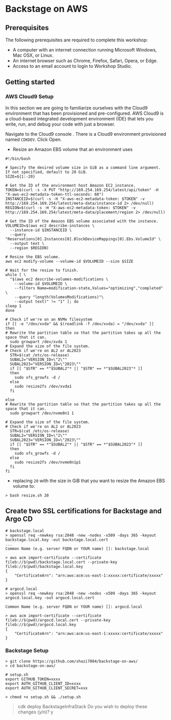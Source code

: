 # Backstage on AWS

## Prerequisites

The following prerequisites are required to complete this workshop:

- A computer with an internet connection running Microsoft Windows, Mac OSX, or Linux.
- An internet browser such as Chrome, Firefox, Safari, Opera, or Edge.
- Access to an email account to login to Workshop Studio.

## Getting started 

### AWS Cloud9 Setup

In this section we are going to familiarize ourselves with the Cloud9 environment that has been provisioned and pre-configured. AWS Cloud9 is a cloud-based integrated development environment (IDE) that lets you write, run, and debug your code with just a browser.

Navigate to the Cloud9 console . There is a Cloud9 environment provisioned named `CDKDEV`. Click Open.

- Resize an Amazon EBS volume that an environment uses

```
#!/bin/bash

# Specify the desired volume size in GiB as a command line argument. If not specified, default to 20 GiB.
SIZE=${1:-20}

# Get the ID of the environment host Amazon EC2 instance.
TOKEN=$(curl -s -X PUT "http://169.254.169.254/latest/api/token" -H "X-aws-ec2-metadata-token-ttl-seconds: 60")
INSTANCEID=$(curl -s -H "X-aws-ec2-metadata-token: $TOKEN" -v http://169.254.169.254/latest/meta-data/instance-id 2> /dev/null)
REGION=$(curl -s -H "X-aws-ec2-metadata-token: $TOKEN" -v http://169.254.169.254/latest/meta-data/placement/region 2> /dev/null)

# Get the ID of the Amazon EBS volume associated with the instance.
VOLUMEID=$(aws ec2 describe-instances \
  --instance-id $INSTANCEID \
  --query "Reservations[0].Instances[0].BlockDeviceMappings[0].Ebs.VolumeId" \
  --output text \
  --region $REGION)

# Resize the EBS volume.
aws ec2 modify-volume --volume-id $VOLUMEID --size $SIZE

# Wait for the resize to finish.
while [ \
  "$(aws ec2 describe-volumes-modifications \
    --volume-id $VOLUMEID \
    --filters Name=modification-state,Values="optimizing","completed" \
    --query "length(VolumesModifications)"\
    --output text)" != "1" ]; do
sleep 1
done

# Check if we're on an NVMe filesystem
if [[ -e "/dev/xvda" && $(readlink -f /dev/xvda) = "/dev/xvda" ]]
then
# Rewrite the partition table so that the partition takes up all the space that it can.
  sudo growpart /dev/xvda 1
# Expand the size of the file system.
# Check if we're on AL2 or AL2023
  STR=$(cat /etc/os-release)
  SUBAL2="VERSION_ID=\"2\""
  SUBAL2023="VERSION_ID=\"2023\""
  if [[ "$STR" == *"$SUBAL2"* || "$STR" == *"$SUBAL2023"* ]]
  then
    sudo xfs_growfs -d /
  else
    sudo resize2fs /dev/xvda1
  fi

else
# Rewrite the partition table so that the partition takes up all the space that it can.
  sudo growpart /dev/nvme0n1 1

# Expand the size of the file system.
# Check if we're on AL2 or AL2023
  STR=$(cat /etc/os-release)
  SUBAL2="VERSION_ID=\"2\""
  SUBAL2023="VERSION_ID=\"2023\""
  if [[ "$STR" == *"$SUBAL2"* || "$STR" == *"$SUBAL2023"* ]]
  then
    sudo xfs_growfs -d /
  else
    sudo resize2fs /dev/nvme0n1p1
  fi
fi
```

- replacing `20` with the size in GiB that you want to resize the Amazon EBS volume to:
```
> bash resize.sh 20
```

## Create two SSL certifications for Backstage and Argo CD

```
# backstage.local
> openssl req -newkey rsa:2048 -new -nodes -x509 -days 365 -keyout backstage.local.key -out backstage.local.cert
...
Common Name (e.g. server FQDN or YOUR name) []: backstage.local

> aws acm import-certificate --certificate fileb://$(pwd)/backstage.local.cert --private-key fileb://$(pwd)/backstage.local.key
{
    "CertificateArn": "arn:aws:acm:us-east-1:xxxxx:certificate/xxxxx"
}
```


```
# argocd.local
> openssl req -newkey rsa:2048 -new -nodes -x509 -days 365 -keyout argocd.local.key -out argocd.local.cert

Common Name (e.g. server FQDN or YOUR name) []: argocd.local

> aws acm import-certificate --certificate fileb://$(pwd)/argocd.local.cert --private-key fileb://$(pwd)/argocd.local.key
{
    "CertificateArn": "arn:aws:acm:us-east-1:xxxxx:certificate/xxxxx"
}
```

### Backstage Setup





```
> git clone https://github.com/shazi7804/backstage-on-aws/
> cd backstage-on-aws/
```

```
# setup.sh
export GITHUB_TOKEN=xxxx
export AUTH_GITHUB_CLIENT_ID=xxxx
export AUTH_GITHUB_CLIENT_SECRET=xxx

> chmod +x setup.sh && ./setup.sh
```


> cdk deploy BackstageInfraStack
Do you wish to deploy these changes (y/n)? y
```


